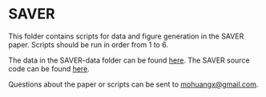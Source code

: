 # SAVER

This folder contains scripts for data and figure generation in the SAVER paper. Scripts should be run in order from 1 to 6.

The data in the SAVER-data folder can be found [here](https://www.dropbox.com/sh/ri6fa3mbhvgapqk/AADwOzHfiCcLSqYnX9CTyd7_a?dl=0). The SAVER source code can be found [here](https://github.com/mohuangx/SAVER).

Questions about the paper or scripts can be sent to mohuangx@gmail.com.
